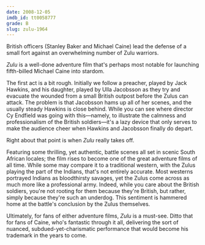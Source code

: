 ```yaml
---
date: 2008-12-05
imdb_id: tt0058777
grade: B
slug: zulu-1964
---
```


British officers (Stanley Baker and Michael Caine) lead the defense of a small fort against an overwhelming number of Zulu warriors.

_Zulu_ is a well-done adventure film that's perhaps most notable for launching fifth-billed Michael Caine into stardom.

The first act is a bit rough. Initially we follow a preacher, played by Jack Hawkins, and his daughter, played by Ulla Jacobsson as they try and evacuate the wounded from a small British outpost before the Zulus can attack. The problem is that Jacobsson hams up all of her scenes, and the usually steady Hawkins is close behind. While you can see where director Cy Endfield was going with this—namely, to illustrate the calmness and professionalism of the British soldiers—it's a lazy device that only serves to make the audience cheer when Hawkins and Jacobsson finally do depart.

Right about that point is when _Zulu_ really takes off.

Featuring some thrilling, yet authentic, battle scenes all set in scenic South African locales; the film rises to become one of the great adventure films of all time. While some may compare it to a traditional western, with the Zulus playing the part of the Indians, that's not entirely accurate. Most westerns portrayed Indians as bloodthirsty savages, yet the Zulus come across as much more like a professional army. Indeed, while you care about the British soldiers, you're not rooting for them because they're British, but rather, simply because they're such an underdog. This sentiment is hammered home at the battle's conclusion by the Zulus themselves.

Ultimately, for fans of either adventure films, _Zulu_ is a must-see. Ditto that for fans of Caine, who's fantastic through it all, delivering the sort of nuanced, subdued-yet-charismatic performance that would become his trademark in the years to come.
